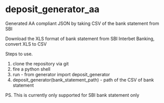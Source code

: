 # deposit_generator_aa
Generated AA compliant JSON by taking CSV of the bank statement from SBI

Download the XLS format of bank statement from SBI Interbet Banking, convert XLS to CSV

Steps to use.
1. clone the repository via git
2. fire a python shell
3. run - from generator import deposit_generator
4. deposit_generator(bank_statement_path) - path of the CSV of bank statement

PS. This is currently only supported for SBI bank statement only
